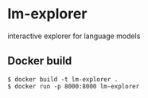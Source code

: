 # lm-explorer
interactive explorer for language models

## Docker build

```
$ docker build -t lm-explorer .
$ docker run -p 8000:8000 lm-explorer
```
